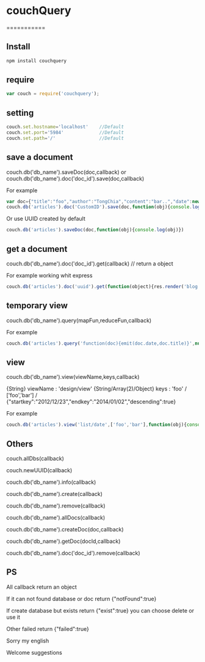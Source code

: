 # couchQuery
===========

## Install

```bash
npm install couchquery
```

## require

```js
var couch = require('couchquery');
```

## setting

```js
couch.set.hostname='localhost'    //Default
couch.set.port='5984'             //Default
couch.set.path='/'                //Default
```

## save a document

couch.db('db_name').saveDoc(doc,callback)
or
couch.db('db_name').doc('doc_id').save(doc,callback)

For example
```js
var doc={"title":"foo","author":"TongChia","content":"bar..","date":new Date()}
couch.db('articles').doc('CustomID').save(doc,function(obj){console.log(obj)})
```
Or use UUID created by default
```js
couch.db('articles').saveDoc(doc,function(obj){console.log(obj)})
```

## get a document

couch.db('db_name').doc('doc_id').get(callback)    // return a object

For example working whit express
```js
couch.db('articles').doc('uuid').get(function(object){res.render('blog', object)})
```

## temporary view

couch.db('db_name').query(mapFun,reduceFun,callback)

For example
```js
couch.db('articles').query('function(doc){emit(doc.date,doc.title)}',null,function(obj){res.send(obj)})
```

## view

couch.db('db_name').view(viewName,keys,callback)

{String} viewName : 'design/view'
{String/Array(2)/Object} keys : 'foo' / ['foo','bar'] / {"startkey":"2012/12/23","endkey":"2014/01/02","descending":true}

For example
```js
couch.db('articles').view('list/date',['foo','bar'],function(obj){console.log(obj)})
```

## Others

couch.allDbs(callback)

couch.newUUID(callback)

couch.db('db_name').info(callback)

couch.db('db_name').create(callback)

couch.db('db_name').remove(callback)

couch.db('db_name').allDocs(callback)

couch.db('db_name').createDoc(doc,callback)

couch.db('db_name').getDoc(docId,callback)

couch.db('db_name').doc('doc_id').remove(callback)


## PS

All callback return an object

If it can not found database or doc return {"notFound":true}

If create database but exists return {"exist":true} you can choose delete or use it

Other failed return {"failed":true}


Sorry my english


Welcome suggestions








